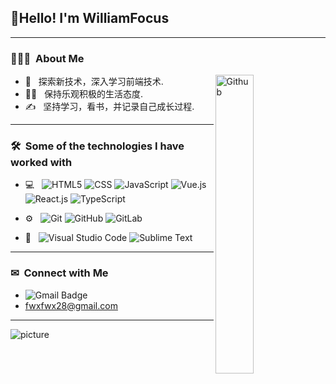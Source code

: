 <h2> 👋Hello!  I'm WilliamFocus</h2>

---

<h3> 👨🏻‍💻 &nbsp;About Me </h3>

<img width="35%" align="right" alt="Github" src="https://gitee.com/WilliamFocus/my-picbed/raw/master/img/github-blog/coding.gif" />

-  🌱 &nbsp; 探索新技术，深入学习前端技术.
-  🏃‍♂️ &nbsp; 保持乐观积极的生活态度.
-  ✍️ &nbsp; 坚持学习，看书，并记录自己成长过程.

---

<h3> 🛠 &nbsp;Some of the technologies I have worked with</h3>

- 💻 &nbsp;
  ![HTML5](https://gitee.com/WilliamFocus/my-picbed/raw/master/img/github-blog/html.svg)
  ![CSS](https://gitee.com/WilliamFocus/my-picbed/raw/master/img/github-blog/css.svg)
  ![JavaScript](https://gitee.com/WilliamFocus/my-picbed/raw/master/img/github-blog/JavaScript.svg)
  ![Vue.js](https://gitee.com/WilliamFocus/my-picbed/raw/master/img/github-blog/Vuejs.svg)
  ![React.js](https://gitee.com/WilliamFocus/my-picbed/raw/master/img/github-blog/React.svg)
  ![TypeScript](https://gitee.com/WilliamFocus/my-picbed/raw/master/img/github-blog/TypeScript.svg)

- ⚙️ &nbsp;
  ![Git](https://gitee.com/WilliamFocus/my-picbed/raw/master/img/github-blog/Git.svg)
  ![GitHub](https://gitee.com/WilliamFocus/my-picbed/raw/master/img/github-blog/GitHub.svg)
  ![GitLab](https://gitee.com/WilliamFocus/my-picbed/raw/master/img/github-blog/GitLab.svg)

- 🔧 &nbsp;
  ![Visual Studio Code](https://gitee.com/WilliamFocus/my-picbed/raw/master/img/github-blog/VSCode.svg)
  ![Sublime Text](https://gitee.com/WilliamFocus/my-picbed/raw/master/img/github-blog/Sublime.svg)

---

<h3> ✉ &nbsp;Connect with Me </h3>

- ![Gmail Badge](https://gitee.com/WilliamFocus/my-picbed/raw/master/img/github-blog/Gmail.svg)
- <a href="https://mail.google.com/mail">fwxfwx28@gmail.com</a>

---

![picture](https://gitee.com/WilliamFocus/my-picbed/raw/master/img/github-blog/run.gif)
